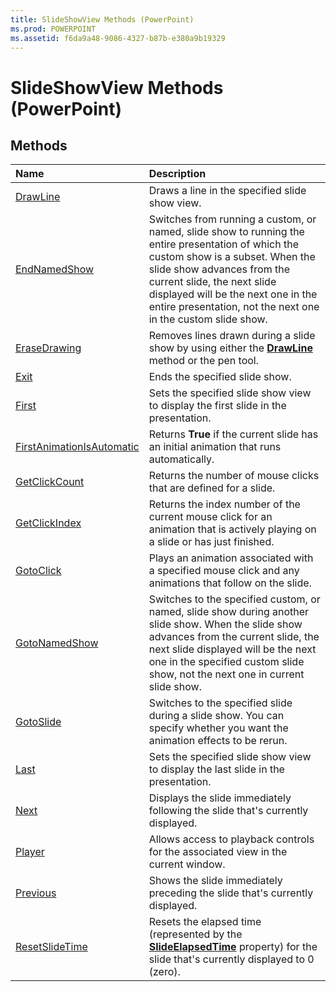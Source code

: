 ```yaml
---
title: SlideShowView Methods (PowerPoint)
ms.prod: POWERPOINT
ms.assetid: f6da9a48-9086-4327-b87b-e380a9b19329
---
```



# SlideShowView Methods (PowerPoint)

## Methods



|**Name**|**Description**|
|:-----|:-----|
|[DrawLine](slideshowview-drawline-method-powerpoint.md)|Draws a line in the specified slide show view.|
|[EndNamedShow](slideshowview-endnamedshow-method-powerpoint.md)|Switches from running a custom, or named, slide show to running the entire presentation of which the custom show is a subset. When the slide show advances from the current slide, the next slide displayed will be the next one in the entire presentation, not the next one in the custom slide show.|
|[EraseDrawing](slideshowview-erasedrawing-method-powerpoint.md)|Removes lines drawn during a slide show by using either the  **[DrawLine](slideshowview-drawline-method-powerpoint.md)** method or the pen tool.|
|[Exit](slideshowview-exit-method-powerpoint.md)|Ends the specified slide show.|
|[First](slideshowview-first-method-powerpoint.md)|Sets the specified slide show view to display the first slide in the presentation.|
|[FirstAnimationIsAutomatic](slideshowview-firstanimationisautomatic-method-powerpoint.md)|Returns  **True** if the current slide has an initial animation that runs automatically.|
|[GetClickCount](slideshowview-getclickcount-method-powerpoint.md)|Returns the number of mouse clicks that are defined for a slide.|
|[GetClickIndex](slideshowview-getclickindex-method-powerpoint.md)|Returns the index number of the current mouse click for an animation that is actively playing on a slide or has just finished.|
|[GotoClick](slideshowview-gotoclick-method-powerpoint.md)|Plays an animation associated with a specified mouse click and any animations that follow on the slide.|
|[GotoNamedShow](slideshowview-gotonamedshow-method-powerpoint.md)|Switches to the specified custom, or named, slide show during another slide show. When the slide show advances from the current slide, the next slide displayed will be the next one in the specified custom slide show, not the next one in current slide show.|
|[GotoSlide](slideshowview-gotoslide-method-powerpoint.md)|Switches to the specified slide during a slide show. You can specify whether you want the animation effects to be rerun.|
|[Last](slideshowview-last-method-powerpoint.md)|Sets the specified slide show view to display the last slide in the presentation.|
|[Next](slideshowview-next-method-powerpoint.md)|Displays the slide immediately following the slide that's currently displayed. |
|[Player](slideshowview-player-method-powerpoint.md)|Allows access to playback controls for the associated view in the current window.|
|[Previous](slideshowview-previous-method-powerpoint.md)|Shows the slide immediately preceding the slide that's currently displayed. |
|[ResetSlideTime](slideshowview-resetslidetime-method-powerpoint.md)|Resets the elapsed time (represented by the  **[SlideElapsedTime](slideshowview-slideelapsedtime-property-powerpoint.md)** property) for the slide that's currently displayed to 0 (zero).|

